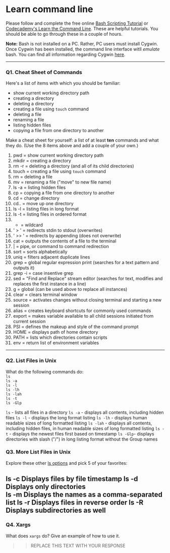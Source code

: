 # Learn command line

Please follow and complete the free online [Bash Scripting Tutorial](https://ryanstutorials.net/bash-scripting-tutorial/) or [Codecademy's Learn the Command Line](https://www.codecademy.com/learn/learn-the-command-line). These are helpful tutorials. You should be able to go through these in a couple of hours.

**Note:** Bash is not installed on a PC. Rather, PC users must install Cygwin. Once Cygwin has been installed, the command line interface witll _emulate_ bash. You can find all information regarding Cygwin [here](https://www.cygwin.com/).

---

### Q1.  Cheat Sheet of Commands  

Here's a list of items with which you should be familiar:  
* show current working directory path
* creating a directory
* deleting a directory
* creating a file using `touch` command
* deleting a file
* renaming a file
* listing hidden files
* copying a file from one directory to another

Make a cheat sheet for yourself: a list of at least **ten** commands and what they do.  (Use the 8 items above and add a couple of your own.)  

> > 
1.  pwd = show current working directory path
2.  mkdir = creating a directory
3.  rm -r = deleting a directory (and all of its child directories)
4.  touch = creating a file using `touch` command
5.  rm = deleting a file
6.  mv = renaming a file ("move" to new file name)
7.  ls -a = listing hidden files
8.  cp =  copying a file from one directory to another
9.  cd = change directory
10. cd.. = move up one directory
11. ls -l = listing files in long format
12. ls -t = listing files in ordered format
13. * = wildcard
14. ' > ' = redirects stdin to stdout (overwrites)
15. ' >> ' = redirects by appending (does not overwrite)
16. cat = outputs the contents of a file to the terminal
17. | = pipe, or command to command redirection
18. sort = sorts alphabetically
19. uniq = filters adjacent duplicate lines
20. grep = global regular expression print (searches for a text pattern and outputs it)
21. grep -i = case insentive grep
22. sed = "Find and Replace" stream editor (searches for text, modifies and replaces the first instance in a line)
23. g = global (can be used above to replace all instances)
24. clear = clears terminal window
25. source = activates changes without closing terminal and starting a new session
26. alias = creates keyboard shortcuts for commonly used commands
27. export = makes variable available to all child sessions initiated from current session
28. PSI = defines the makeup and style of the command prompt
29. HOME = displays path of home directory
30. PATH = lists which directories contain scripts
31. env = return list of environment variables
---

### Q2.  List Files in Unix   

What do the following commands do:  
`ls`  
`ls -a`  
`ls -l`  
`ls -lh`  
`ls -lah`  
`ls -t`  
`ls -Glp`  

> >
`ls`  - lists all files in a directory
`ls -a`  - displays all contents, including hidden files
`ls -l`  - displays the long format listing
`ls -lh`  - displays human readable sizes of long formatted listing
`ls -lah` - displays all contents, including hidden files, in human readable sizes of long formatted listing
`ls -t`  - displays the newest files first based on timestamp
`ls -Glp`- displays directories with slash ("/") in long listing format without the Group names

### Q3.  More List Files in Unix  

Explore these other [ls options](http://www.techonthenet.com/unix/basic/ls.php) and pick 5 of your favorites:

> > 

ls -c	Displays files by file timestamp
ls -d	Displays only directories  
ls -m	Displays the names as a comma-separated list
ls -r	Displays files in reverse order
ls -R	Displays subdirectories as well
---

### Q4.  Xargs   

What does `xargs` do? Give an example of how to use it.

> > REPLACE THIS TEXT WITH YOUR RESPONSE

 

